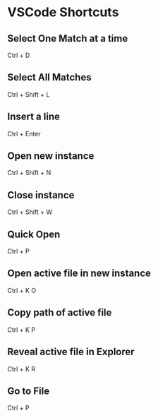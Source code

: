 # VSCode Shortcuts

## Select One Match at a time

Ctrl + D

## Select All Matches

Ctrl + Shift + L

## Insert a line

Ctrl + Enter

## Open new instance

Ctrl + Shift + N

## Close instance

Ctrl + Shift + W

## Quick Open

Ctrl + P

## Open active file in new instance

Ctrl + K O

## Copy path of active file

Ctrl + K P

## Reveal active file in Explorer

Ctrl + K R

## Go to File

Ctrl + P

